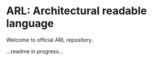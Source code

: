 # ARL: Architectural readable language

Welcome to official ARL repository.

...readme in progress...